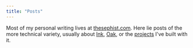 ```yaml
---
title: "Posts"
---
```


Most of my personal writing lives at [thesephist.com](https://thesephist.com/posts/). Here lie posts of the more technical variety, usually about [Ink](/docs/overview/), [Oak](https://oaklang.org), or the [projects](/docs/projects/) I've built with it.
